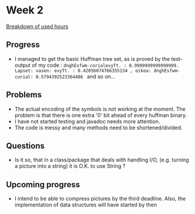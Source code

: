 # Week 2
[Breakdown of used hours](https://github.com/VirtualAkseli/UniBun/blob/master/Documentation/usedhours.md "hours used")

## Progress
- I managed to get the basic Huffman tree set, as is proved by the test-output of my code :
`dnghEsfwm-corialevyTt. : 0.9999999999999999. Lapset: vasen: evyTt. : 0.42056074766355134 , oikea: dnghEsfwm-corial: 0.5794392523364486 `
and so on...

## Problems
- The actual encoding of the symbols is not working at the moment. The problem is that there is one extra '0' bit ahead of
every huffman binary.
- I have not started testing and javadoc needs more attention.
- The code is messy and many methods need to be shortened/divided.


## Questions
- Is it so, that in a class/package that deals with handling I/O, (e.g. turning a picture into a string) it is O.K.
to use String ?


## Upcoming progress
- I intend to be able to compress pictures by the third deadline. Also, the implementation of data structures will have started by then

